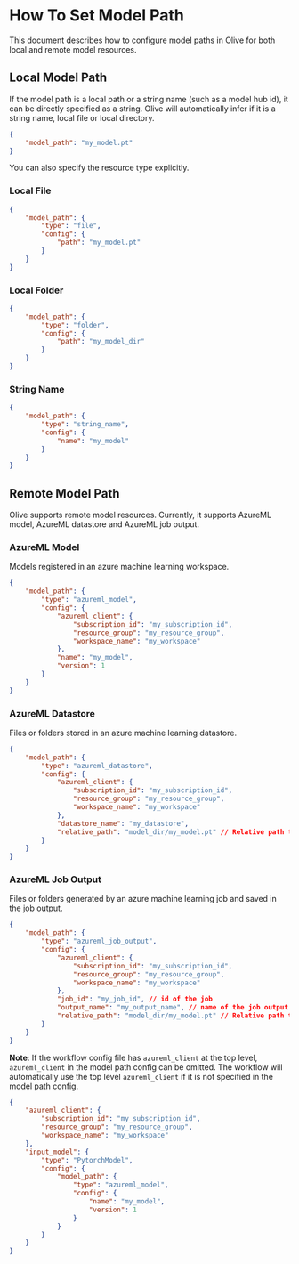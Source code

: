 # How To Set Model Path

This document describes how to configure model paths in Olive for both local and remote model resources.

## Local Model Path
If the model path is a local path or a string name (such as a model hub id), it can be directly specified as a string. Olive will automatically
infer if it is a string name, local file or local directory.

```json
{
    "model_path": "my_model.pt"
}
```

You can also specify the resource type explicitly.

### Local File
```json
{
    "model_path": {
        "type": "file",
        "config": {
            "path": "my_model.pt"
        }
    }
}
```

### Local Folder
```json
{
    "model_path": {
        "type": "folder",
        "config": {
            "path": "my_model_dir"
        }
    }
}
```

### String Name
```json
{
    "model_path": {
        "type": "string_name",
        "config": {
            "name": "my_model"
        }
    }
}
```

## Remote Model Path
Olive supports remote model resources. Currently, it supports AzureML model, AzureML datastore and AzureML job output.

### AzureML Model
Models registered in an azure machine learning workspace.

```json
{
    "model_path": {
        "type": "azureml_model",
        "config": {
            "azureml_client": {
                "subscription_id": "my_subscription_id",
                "resource_group": "my_resource_group",
                "workspace_name": "my_workspace"
            },
            "name": "my_model",
            "version": 1
        }
    }
}
```

### AzureML Datastore
Files or folders stored in an azure machine learning datastore.

```json
{
    "model_path": {
        "type": "azureml_datastore",
        "config": {
            "azureml_client": {
                "subscription_id": "my_subscription_id",
                "resource_group": "my_resource_group",
                "workspace_name": "my_workspace"
            },
            "datastore_name": "my_datastore",
            "relative_path": "model_dir/my_model.pt" // Relative path to the resource from the datastore root
        }
    }
}
```

### AzureML Job Output
Files or folders generated by an azure machine learning job and saved in the job output.

```json
{
    "model_path": {
        "type": "azureml_job_output",
        "config": {
            "azureml_client": {
                "subscription_id": "my_subscription_id",
                "resource_group": "my_resource_group",
                "workspace_name": "my_workspace"
            },
            "job_id": "my_job_id", // id of the job
            "output_name": "my_output_name", // name of the job output
            "relative_path": "model_dir/my_model.pt" // Relative path to the resource from the job output root
        }
    }
}
```

**Note**: If the workflow config file has `azureml_client` at the top level, `azureml_client` in the model path config can be omitted. The
workflow will automatically use the top level `azureml_client` if it is not specified in the model path config.

```json
{
    "azureml_client": {
        "subscription_id": "my_subscription_id",
        "resource_group": "my_resource_group",
        "workspace_name": "my_workspace"
    },
    "input_model": {
        "type": "PytorchModel",
        "config": {
            "model_path": {
                "type": "azureml_model",
                "config": {
                    "name": "my_model",
                    "version": 1
                }
            }
        }
    }
}
```
